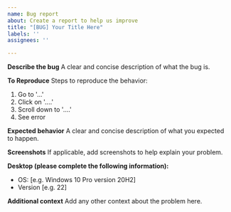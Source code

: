 ```yaml
---
name: Bug report
about: Create a report to help us improve
title: "[BUG] Your Title Here"
labels: ''
assignees: ''

---
```


**Describe the bug**
A clear and concise description of what the bug is.

**To Reproduce**
Steps to reproduce the behavior:
1. Go to '...'
2. Click on '....'
3. Scroll down to '....'
4. See error

**Expected behavior**
A clear and concise description of what you expected to happen.

**Screenshots**
If applicable, add screenshots to help explain your problem.

**Desktop (please complete the following information):**
 - OS: [e.g. Windows 10 Pro version 20H2]
 - Version [e.g. 22]

**Additional context**
Add any other context about the problem here.
